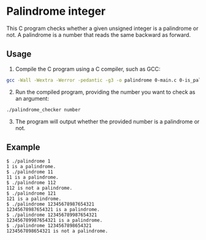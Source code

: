 # Palindrome integer

This C program checks whether a given unsigned integer is a palindrome or not. A palindrome is a number that reads the same backward as forward.

## Usage

1. Compile the C program using a C compiler, such as GCC:

```bash
gcc -Wall -Wextra -Werror -pedantic -g3 -o palindrome 0-main.c 0-is_palindrome.c
```

2. Run the compiled program, providing the number you want to check as an argument:

```bash
./palindrome_checker number
```

3. The program will output whether the provided number is a palindrome or not.

## Example

```
$ ./palindrome 1
1 is a palindrome.
$ ./palindrome 11
11 is a palindrome.
$ ./palindrome 112
112 is not a palindrome.
$ ./palindrome 121
121 is a palindrome.
$ ./palindrome 12345678987654321
12345678987654321 is a palindrome.
$ ./palindrome 123456789987654321
123456789987654321 is a palindrome.
$ ./palindrome 1234567898654321
1234567898654321 is not a palindrome.
```
